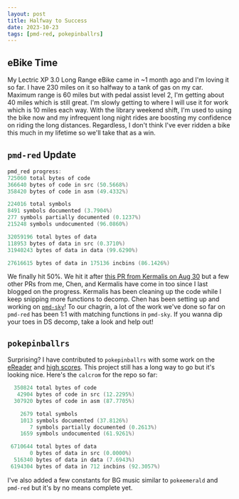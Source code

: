 ```yaml
---
layout: post
title: Halfway to Success
date: 2023-10-23
tags: [pmd-red, pokepinballrs]
---
```


## eBike Time
My Lectric XP 3.0 Long Range eBike came in ~1 month ago and I'm loving it so
far. I have 230 miles on it so halfway to a tank of gas on my car. Maximum
range is 60 miles but with pedal assist level 2, I'm getting about 40 miles
which is still great. I'm slowly getting to where I will use it for work which
is 10 miles each way. With the library weekend shift, I'm used to using the
bike now and my infrequent long night rides are boosting my confidence on
riding the long distances. Regardless, I don't think I've ever ridden a bike
this much in my lifetime so we'll take that as a win.

## `pmd-red` Update
```c
pmd_red progress:
725060 total bytes of code
366640 bytes of code in src (50.5668%)
358420 bytes of code in asm (49.4332%)

224016 total symbols
8491 symbols documented (3.7904%)
277 symbols partially documented (0.1237%)
215248 symbols undocumented (96.0860%)

32059196 total bytes of data
118953 bytes of data in src (0.3710%)
31940243 bytes of data in data (99.6290%)

27616615 bytes of data in 175136 incbins (86.1426%)
```

We finally hit 50%. We hit it after [this PR from Kermalis on Aug 30](https://github.com/pret/pmd-red/pull/155) but a 
few other PRs from me, Chen, and Kermalis have come in too since I last
blogged on the progress. Kermalis has been cleaning up the code while I keep
snipping more functions to decomp. Chen has been setting up and working on
[`pmd-sky`](https://github.com/pret/pmd-sky)! To our chagrin, a lot of the
work we've done so far on `pmd-red` has been 1:1 with matching functions in
`pmd-sky`. If you wanna dip your toes in DS decomp, take a look and help out!

## `pokepinballrs`
Surprising? I have contributed to `pokepinballrs` with some work on the
[eReader](https://github.com/pret/pokepinballrs/pull/23) and 
[high scores](https://github.com/pret/pokepinballrs/pull/35). This project still has a long way to go but it's looking nice.
Here's the `calcrom` for the repo so far:
```c
  350824 total bytes of code
   42904 bytes of code in src (12.2295%)
  307920 bytes of code in asm (87.7705%)

    2679 total symbols
    1013 symbols documented (37.8126%)
       7 symbols partially documented (0.2613%)
    1659 symbols undocumented (61.9261%)

 6710644 total bytes of data
       0 bytes of data in src (0.0000%)
  516340 bytes of data in data (7.6943%)
 6194304 bytes of data in 712 incbins (92.3057%)
```
I've also added a few constants for BG music similar to `pokeemerald` and
`pmd-red` but it's by no means complete yet.



